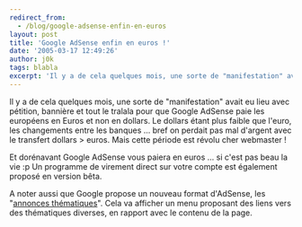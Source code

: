 ```yaml
---
redirect_from:
  - /blog/google-adsense-enfin-en-euros
layout: post
title: 'Google AdSense enfin en euros !'
date: '2005-03-17 12:49:26'
author: j0k
tags: blabla
excerpt: 'Il y a de cela quelques mois, une sorte de "manifestation" avait eu lieu avec pétition, bannière et tout le tralala pour que Google AdSense paie les européens en Euros et non en dollars. Le dollars étant plus faible que l''euro, les changements entre les banques ... bref on perdait pas mal d''argent avec le transfert dollars &gt; euros.   Mais cette période est révolu      ...'
---
```


Il y a de cela quelques mois, une sorte de "manifestation" avait eu lieu avec pétition, bannière et tout le tralala pour que Google AdSense paie les européens en Euros et non en dollars. Le dollars étant plus faible que l'euro, les changements entre les banques ... bref on perdait pas mal d'argent avec le transfert dollars &gt; euros.   Mais cette période est révolu cher webmaster !

Et dorénavant Google AdSense vous paiera en euros ... si c'est pas beau la vie :p   Un programme de virement direct sur votre compte est également proposé en version bêta.

A noter aussi que Google propose un nouveau format d'AdSense, les "[annonces thématiques](https://www.google.com/adsense/adformats#adlinks)". Cela va afficher un menu proposant des liens vers des thématiques diverses, en rapport avec le contenu de la page.
